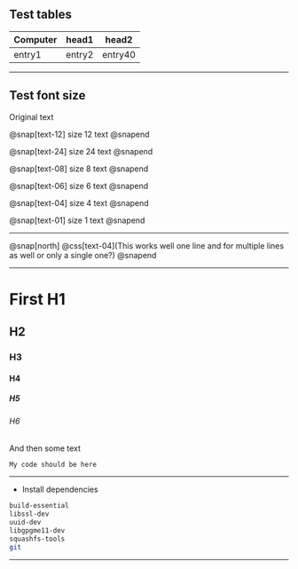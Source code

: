 ## Test tables

| Computer | head1 | head2
| --- | --- | ---
| entry1 | entry2 | entry40

---

## Test font size

Original text

@snap[text-12]
size 12 text
@snapend

@snap[text-24]
size 24 text
@snapend

@snap[text-08]
size 8 text
@snapend

@snap[text-06]
size 6 text
@snapend

@snap[text-04]
size 4 text
@snapend

@snap[text-01]
size 1 text
@snapend

---

@snap[north]
@css[text-04](This works well one line and for multiple lines as well or only a single one?)
@snapend

---

# First H1
## H2
### H3
#### H4
##### H5
###### H6

And then some text

```
My code should be here
```

---

* Install dependencies

```bash
build-essential
libssl-dev
uuid-dev
libgpgme11-dev
squashfs-tools
git
```

---
